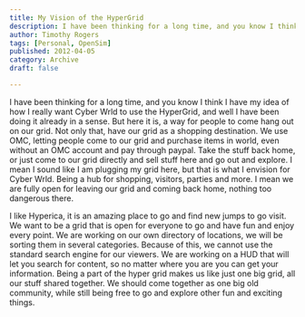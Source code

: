 ```yaml
---
title: My Vision of the HyperGrid
description: I have been thinking for a long time, and you know I think I have my idea of how I really want Cyber Wrld...
author: Timothy Rogers
tags: [Personal, OpenSim]
published: 2012-04-05
category: Archive
draft: false

---
```

I have been thinking for a long time, and you know I think I have my idea of how I really want Cyber Wrld to use the HyperGrid, and well I have been doing it already in a sense. But here it is, a way for people to come hang out on our grid. Not only that, have our grid as a shopping destination. We use OMC, letting people come to our grid and purchase items in world, even without an OMC account and pay through paypal. Take the stuff back home, or just come to our grid directly and sell stuff here and go out and explore. I mean I sound like I am plugging my grid here, but that is what I envision for Cyber Wrld. Being a hub for shopping, visitors, parties and more. I mean we are fully open for leaving our grid and coming back home, nothing too dangerous there.

I like Hyperica, it is an amazing place to go and find new jumps to go visit. We want to be a grid that is open for everyone to go and have fun and enjoy every point. We are working on our own directory of locations, we will be sorting them in several categories. Because of this, we cannot use the standard search engine for our viewers. We are working on a HUD that will let you search for content, so no matter where you are you can get your information. Being a part of the hyper grid makes us like just one big grid, all our stuff shared together. We should come together as one big old community, while still being free to go and explore other fun and exciting things.